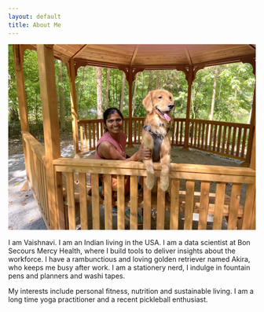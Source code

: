 ```yaml
---
layout: default
title: About Me
---
```


<img style="align: center;" src="/assets/images/vaish_akira_nature_center.jpeg">

I am Vaishnavi. I am an Indian living in the USA. I am a data scientist at Bon Secours Mercy Health, where I build tools to deliver insights about the workforce. I have a rambunctious and loving golden retriever named Akira, who keeps me busy after work. I am a stationery nerd, I indulge in fountain pens and planners and washi tapes. 

My interests include personal fitness, nutrition and sustainable living. I am a long time yoga practitioner and a recent pickleball enthusiast.
